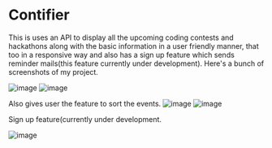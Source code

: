 # Contifier
This is uses an API to display all the upcoming coding contests and hackathons along with the basic information in a user friendly manner, that too in a responsive way and also has a sign up feature which sends reminder mails(this feature currently under development).
Here's a bunch of screenshots of my project.

![image](https://user-images.githubusercontent.com/70144218/175815411-b1344a6b-ab62-47dc-a90a-7b7bc6d61f4a.png)
![image](https://user-images.githubusercontent.com/70144218/175815421-0621f539-5319-4448-bf5b-0fb56df18d2b.png)

Also gives user the feature to sort the events.
![image](https://user-images.githubusercontent.com/70144218/175815439-53487200-a0eb-4ab1-b776-abe1207b864b.png)
![image](https://user-images.githubusercontent.com/70144218/175815445-b61abbf5-9000-4f82-8a5e-dc7807dc4464.png)

Sign up feature(currently under development.

![image](https://user-images.githubusercontent.com/70144218/175815493-7ccac07d-a9e3-4ef0-aa9c-d43b68c9b09e.png)
